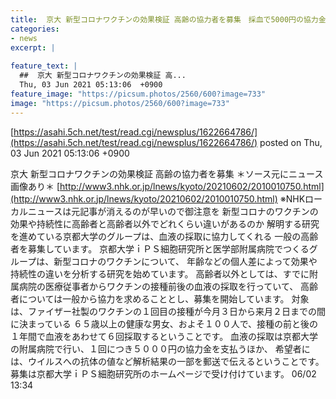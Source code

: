 ```yaml
---
title:  京大 新型コロナワクチンの効果検証 高齢の協力者を募集　採血で5000円の協力金×６回 
categories:
- news
excerpt: |
  
feature_text: |
  ##  京大 新型コロナワクチンの効果検証 高...
  Thu, 03 Jun 2021 05:13:06  +0900
feature_image: "https://picsum.photos/2560/600?image=733"
image: "https://picsum.photos/2560/600?image=733"
---
```


[https://asahi.5ch.net/test/read.cgi/newsplus/1622664786/](https://asahi.5ch.net/test/read.cgi/newsplus/1622664786/)
posted on Thu, 03 Jun 2021 05:13:06  +0900

<!--more-->

京大 新型コロナワクチンの効果検証 高齢の協力者を募集 ＊ソース元にニュース画像あり＊ [http://www3.nhk.or.jp/lnews/kyoto/20210602/2010010750.html](http://www3.nhk.or.jp/lnews/kyoto/20210602/2010010750.html) ※NHKローカルニュースは元記事が消えるのが早いので御注意を 新型コロナのワクチンの効果や持続性に高齢者と高齢者以外でどれくらい違いがあるのか 解明する研究を進めている京都大学のグループは、血液の採取に協力してくれる 一般の高齢者を募集しています。 京都大学ｉＰＳ細胞研究所と医学部附属病院でつくるグループは、新型コロナのワクチンについて、 年齢などの個人差によって効果や持続性の違いを分析する研究を始めています。 高齢者以外としては、すでに附属病院の医療従事者からワクチンの接種前後の血液の採取を行っていて、 高齢者については一般から協力を求めることとし、募集を開始しています。 対象は、ファイザー社製のワクチンの１回目の接種が今月３日から来月２日までの間に決まっている ６５歳以上の健康な男女、およそ１００人で、接種の前と後の１年間で血液をあわせて６回採取するということです。 血液の採取は京都大学の附属病院で行い、１回につき５０００円の協力金を支払うほか、 希望者には、ウイルスへの抗体の値など解析結果の一部を郵送で伝えるということです。 募集は京都大学ｉＰＳ細胞研究所のホームページで受け付けています。 06/02 13:34
